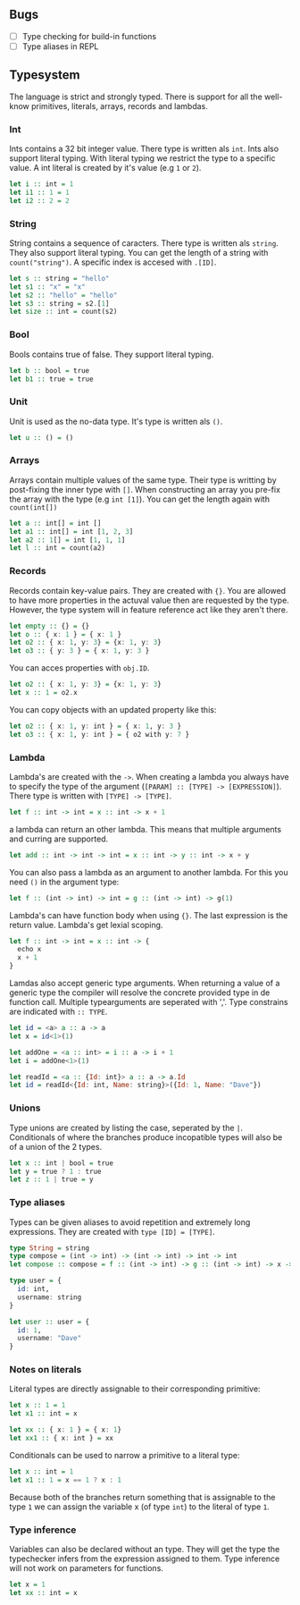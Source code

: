 ## Bugs

* [ ] Type checking for build-in functions
* [ ] Type aliases in REPL

## Typesystem

The language is strict and strongly typed. There is support for all the well-know primitives, literals, arrays, records and lambdas.

### Int

Ints contains a 32 bit integer value. There type is written als `int`. Ints also support literal typing. With literal typing we restrict the type to a specific value. A int literal is created by it's value (e.g `1` or `2`).

```hs
let i :: int = 1
let i1 :: 1 = 1
let i2 :: 2 = 2
```

### String

String contains a sequence of caracters. There type is written als `string`. They also support literal typing. You can get the length of a string with `count("string")`. A specific index is accesed with `.[ID]`.

```hs
let s :: string = "hello"
let s1 :: "x" = "x"
let s2 :: "hello" = "hello"
let s3 :: string = s2.[1]
let size :: int = count(s2)
```

### Bool

Bools contains true of false. They support literal typing.

```hs
let b :: bool = true
let b1 :: true = true
```

### Unit

Unit is used as the no-data type. It's type is written als `()`.

```hs
let u :: () = ()
```

### Arrays

Arrays contain multiple values of the same type. Their type is writting by post-fixing the inner type with `[]`. When constructing an array you pre-fix the array with the type (e.g `int [1]`). You can get the length again with `count(int[])`

```hs
let a :: int[] = int []
let a1 :: int[] = int [1, 2, 3]
let a2 :: 1[] = int [1, 1, 1]
let l :: int = count(a2)
```

### Records

Records contain key-value pairs. They are created with `{}`. You are allowed to have more properties in the actuval value then are requested by the type. However, the type system will in feature reference act like they aren't there.

```hs
let empty :: {} = {}
let o :: { x: 1 } = { x: 1 }
let o2 :: { x: 1, y: 3} = {x: 1, y: 3}
let o3 :: { y: 3 } = { x: 1, y: 3 }
```

You can acces properties with `obj.ID`.

```hs
let o2 :: { x: 1, y: 3} = {x: 1, y: 3}
let x :: 1 = o2.x
```

You can copy objects with an updated property like this:

```hs
let o2 :: { x: 1, y: int } = { x: 1, y: 3 }
let o3 :: { x: 1, y: int } = { o2 with y: 7 }
```

### Lambda

Lambda's are created with the `->`. When creating a lambda you always have to specify the type of the argument (`[PARAM] :: [TYPE] -> [EXPRESSION]`). There type is written with `[TYPE] -> [TYPE]`.

```hs
let f :: int -> int = x :: int -> x + 1
```

a lambda can return an other lambda. This means that multiple arguments and curring are supported.

```hs
let add :: int -> int -> int = x :: int -> y :: int -> x + y
```

You can also pass a lambda as an argument to another lambda. For this you need `()` in the argument type:

```hs
let f :: (int -> int) -> int = g :: (int -> int) -> g(1)
```

Lambda's can have function body when using `{}`. The last expression is the return value. Lambda's get lexial scoping.

```hs
let f :: int -> int = x :: int -> {
  echo x
  x + 1
}
```

Lamdas also accept generic type arguments. When returning a value of a generic type the compiler will resolve the concrete provided type in de function call. Multiple typearguments are seperated with ','. Type constrains are indicated with `:: TYPE`.

```hs
let id = <a> a :: a -> a
let x = id<1>(1)

let addOne = <a :: int> = i :: a -> i + 1
let i = addOne<1>(1)

let readId = <a :: {Id: int}> a :: a -> a.Id
let id = readId<{Id: int, Name: string}>({Id: 1, Name: "Dave"})
```

### Unions

Type unions are created by listing the case, seperated by the `|`. Conditionals of where the branches produce incopatible types will also be of a union of the 2 types.

```hs
let x :: int | bool = true
let y = true ? 1 : true
let z :: 1 | true = y
```

### Type aliases

Types can be given aliases to avoid repetition and extremely long expressions. They are created with `type [ID] = [TYPE]`.

```hs
type String = string
type compose = (int -> int) -> (int -> int) -> int -> int
let compose :: compose = f :: (int -> int) -> g :: (int -> int) -> x -> g(f(x))

type user = {
  id: int,
  username: string
}

let user :: user = {
  id: 1,
  username: "Dave"
}
```

### Notes on literals

Literal types are directly assignable to their corresponding primitive:

```hs
let x :: 1 = 1
let x1 :: int = x

let xx :: { x: 1 } = { x: 1}
let xx1 :: { x: int } = xx
```

Conditionals can be used to narrow a primitive to a literal type:

```hs
let x :: int = 1
let x1 :: 1 = x == 1 ? x : 1
```

Because both of the branches return something that is assignable to the type `1` we can assign the variable x (of type `int`) to the literal of type `1`.

### Type inference

Variables can also be declared without an type. They will get the type the typechecker infers from the expression assigned to them. Type inference will not work on parameters for functions.

```hs
let x = 1
let xx :: int = x
```
